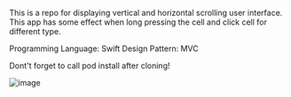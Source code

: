 This is a repo for displaying vertical and horizontal scrolling user interface. This app has some effect when long pressing the cell and click cell for different type.

Programming Language: Swift
Design Pattern: MVC

Dont't forget to call pod install after cloning!

![image](https://github.com/lmw4051/AppStoreUI/blob/74d72098ce53d6e26fd4fe3099a82515dbfbefee/ezgif-1-e073d778b69b.gif)
